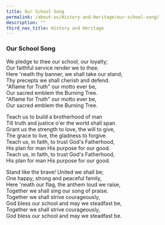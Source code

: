 ```yaml
---
title: Our School Song
permalink: /about-us/History-and-Heritage/our-school-song/
description: ""
third_nav_title: History and Heritage
---
```

### **Our School Song**

We pledge to thee our school, our loyalty;<br>
Our faithful service render we to thee. <br>
Here 'neath thy banner, we shall take our stand; <br>
Thy precepts we shall cherish and defend.<br>
"Aflame for Truth" our motto ever be,<br>
Our sacred emblem the Burning Tree. <br>
"Aflame for Truth" our motto ever be, <br>
Our sacred emblem the Burning Tree.<br>

Teach us to build a brotherhood of man <br>
Till truth and justice o'er the world shall span. <br>
Grant us the strength to love, the will to give, <br>
The grace to live, the gladness to forgive. <br>
Teach us, in faith, to trust God's Fatherhood,<br>
His plan for man His purpose for our good.<br>
Teach us, in faith, to trust God's Fatherhood, <br>
His plan for man His purpose for our good.<br>

Stand like the brave! United we shall be; <br>
One happy, strong and peaceful family, <br>
Here 'neath our flag, the anthem loud we raise, <br>
Together we shall sing our song of praise. <br>
Together we shall strive courageously, <br>
God bless our school and may we steadfast be, <br>
Together we shall strive courageously, <br>
God bless our school and may we steadfast be.